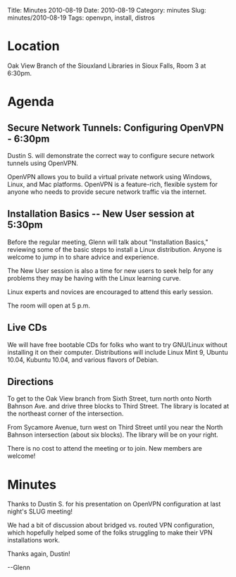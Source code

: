 Title: Minutes 2010-08-19
Date: 2010-08-19
Category: minutes
Slug: minutes/2010-08-19
Tags: openvpn, install, distros

Location
========

Oak View Branch of the Siouxland Libraries in Sioux Falls, Room 3 at
6:30pm.

Agenda
======

Secure Network Tunnels: Configuring OpenVPN - 6:30pm
----------------------------------------------------

<!-- PELICAN_BEGIN_SUMMARY -->
Dustin S. will demonstrate the correct way to configure secure network
tunnels using OpenVPN.

OpenVPN allows you to build a virtual private network using Windows,
Linux, and Mac platforms. OpenVPN is a feature-rich, flexible system for
anyone who needs to provide secure network traffic via the internet.
<!-- PELICAN_END_SUMMARY -->

Installation Basics -- New User session at 5:30pm
-------------------------------------------------

Before the regular meeting, Glenn will talk about "Installation Basics,"
reviewing some of the basic steps to install a Linux distribution.
Anyone is welcome to jump in to share advice and experience.

The New User session is also a time for new users to seek help for any
problems they may be having with the Linux learning curve.

Linux experts and novices are encouraged to attend this early session.

The room will open at 5 p.m.

Live CDs
--------

We will have free bootable CDs for folks who want to try GNU/Linux
without installing it on their computer. Distributions will include
Linux Mint 9, Ubuntu 10.04, Kubuntu 10.04, and various flavors of
Debian.

Directions
----------

To get to the Oak View branch from Sixth Street, turn north onto North
Bahnson Ave. and drive three blocks to Third Street. The library is
located at the northeast corner of the intersection.

From Sycamore Avenue, turn west on Third Street until you near the North
Bahnson intersection (about six blocks). The library will be on your
right.

There is no cost to attend the meeting or to join. New members are
welcome!

Minutes
=======

Thanks to Dustin S. for his presentation on OpenVPN configuration at
last night's SLUG meeting!

We had a bit of discussion about bridged vs. routed VPN configuration,
which hopefully helped some of the folks struggling to make their VPN
installations work.

Thanks again, Dustin!

--Glenn
